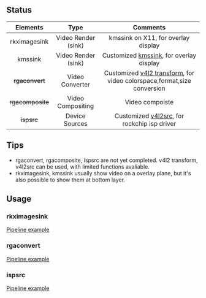 ## Status

| Elements       | Type  |  Comments  |
| :----:  | :----:  | :----:  |
| rkximagesink    | Video Render (sink) |   kmssink on X11, for overlay display |
| kmssink        |   Video Render (sink)   |  Customized [kmssink](https://github.com/GStreamer/gst-plugins-bad/tree/master/sys/kms), for overlay display   |
| ~~rgaconvert~~        |    Video Converter   |  Customized [v4l2 transform](https://github.com/GStreamer/gst-plugins-good/blob/master/sys/v4l2/gstv4l2transform.c), for video colorspace,format,size conversion  |
| ~~rgacomposite~~ | Video Compositing | Video compoiste |
| ~~ispsrc~~        |    Device Sources  |  Customized [v4l2src](https://gstreamer.freedesktop.org/data/doc/gstreamer/head/gst-plugins-good/html/gst-plugins-good-plugins-v4l2src.html), for rockchip isp driver  |

## Tips
* rgaconvert, rgacomposite, ispsrc are not yet completed. v4l2 transform, v4l2src can be used, with limited functions avaliable.  
* rkximagesink, kmssink usually show video on a overlay plane, but it's also possible to show them at bottom layer. 

## Usage

### rkximagesink
[Pipeline example](https://github.com/rockchip-linux/rk-rootfs-build/blob/master/overlay-debug/usr/local/bin/test_dec-gst.sh)

### rgaconvert
[Pipeline example](https://github.com/rockchip-linux/rk-rootfs-build/blob/master/overlay-debug/usr/local/bin/test_rga.sh)

### ispsrc
[Pipeline example](https://github.com/rockchip-linux/rk-rootfs-build/blob/master/overlay-debug/usr/local/bin/test_camera.sh)